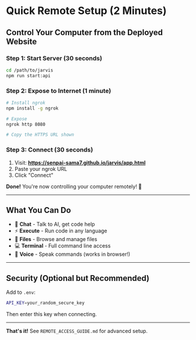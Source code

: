 # Quick Remote Setup (2 Minutes)

## Control Your Computer from the Deployed Website

### Step 1: Start Server (30 seconds)
```bash
cd /path/to/jarvis
npm run start:api
```

### Step 2: Expose to Internet (1 minute)
```bash
# Install ngrok
npm install -g ngrok

# Expose
ngrok http 8080

# Copy the HTTPS URL shown
```

### Step 3: Connect (30 seconds)

1. Visit: **https://senpai-sama7.github.io/jarvis/app.html**
2. Paste your ngrok URL
3. Click "Connect"

**Done!** You're now controlling your computer remotely! 🚀

---

## What You Can Do

- 💬 **Chat** - Talk to AI, get code help
- ⚡ **Execute** - Run code in any language
- 📁 **Files** - Browse and manage files
- 💻 **Terminal** - Full command line access
- 🎤 **Voice** - Speak commands (works in browser!)

---

## Security (Optional but Recommended)

Add to `.env`:
```bash
API_KEY=your_random_secure_key
```

Then enter this key when connecting.

---

**That's it!** See `REMOTE_ACCESS_GUIDE.md` for advanced setup.
